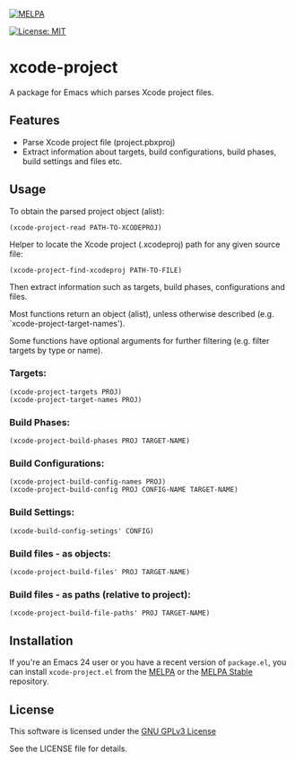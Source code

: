 [![MELPA](https://melpa.org/packages/xcode-project-badge.svg)](https://melpa.org/#/xcode-project)

[![License: MIT](https://img.shields.io/badge/License-MIT-yellow.svg)](https://opensource.org/licenses/MIT)

# xcode-project

A package for Emacs which parses Xcode project files.

## Features

- Parse Xcode project file (project.pbxproj)
- Extract information about targets, build configurations, build phases, build settings and files etc.

## Usage

To obtain the parsed project object (alist):

    (xcode-project-read PATH-TO-XCODEPROJ)

Helper to locate the Xcode project (.xcodeproj) path for any given source file:

    (xcode-project-find-xcodeproj PATH-TO-FILE)

Then extract information such as targets, build phases, configurations and files.

Most functions return an object (alist), unless otherwise described (e.g. `xcode-project-target-names').

Some functions have optional arguments for further filtering (e.g. filter targets by type or name).

### Targets:

    (xcode-project-targets PROJ)
    (xcode-project-target-names PROJ)

### Build Phases:

    (xcode-project-build-phases PROJ TARGET-NAME)

### Build Configurations:

    (xcode-project-build-config-names PROJ)
    (xcode-project-build-config PROJ CONFIG-NAME TARGET-NAME)

### Build Settings:

    (xcode-build-config-setings' CONFIG)

### Build files - as objects:

    (xcode-project-build-files' PROJ TARGET-NAME)

### Build files - as paths (relative to project):

    (xcode-project-build-file-paths' PROJ TARGET-NAME)

## Installation

If you're an Emacs 24 user or you have a recent version of `package.el`, you can install `xcode-project.el` from the [MELPA](https://melpa.org/) or the [MELPA Stable](https://stable.melpa.org/) repository.

## License

This software is licensed under the [GNU GPLv3 License](http://www.gnu.org/licenses/)

See the LICENSE file for details.
